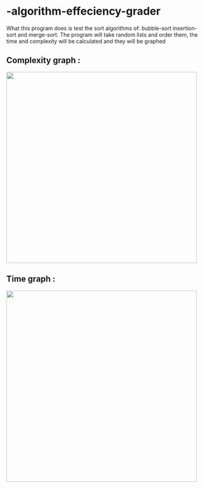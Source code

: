 # -algorithm-effeciency-grader
What this program does is test the sort algorithms of: bubble-sort insertion-sort and merge-sort.  The program will take random lists and order them, the time and complexity will be calculated and they will be graphed

## Complexity graph :

<img src="https://user-images.githubusercontent.com/76790694/140237629-3a4fed33-5f1c-44c9-9965-d4581a69ec46.png" width="500px" height="500px">

## Time graph :

<img src="https://user-images.githubusercontent.com/76790694/140237640-6f1f253b-99e8-4cd6-bb9c-1fd439e3dd1c.png" width="500px" height="500px">
